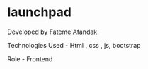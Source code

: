 # launchpad

Developed by Fateme Afandak

Technologies Used - Html , css , js, bootstrap

Role - Frontend
